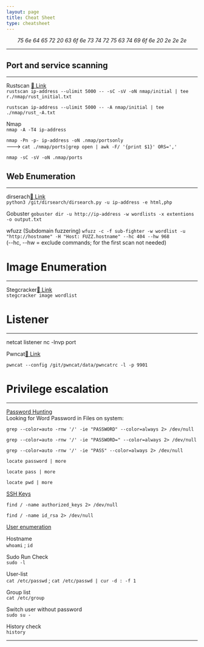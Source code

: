 ```yaml
---
layout: page
title: Cheat Sheet
type: cheatsheet
---   
```


<center><em>75 6e 64 65 72 20 63 6f 6e 73 74 72 75 63 74 69 6f 6e 20 2e 2e 2e</em></center> 


---  
   


## Port and service scanning  
---
  
Rustscan <a href="https://github.com/RustScan/RustScan" target="_blank">&#x1f517; Link</a>  
`rustscan ip-address --ulimit 5000 -- -sC -sV -oN nmap/initial | tee r./nmap/rust_initial.txt`
      
`rustscan ip-address --ulimit 5000 -- -A nmap/initial | tee ./nmap/rust_-A.txt`    

Nmap  
`nmap -A -T4 ip-address `
    
`nmap -Pn -p- ip-address -oN .nmap/portsonly`   
---> `cat ./nmap/ports|grep open | awk -F/ '{print $1}' ORS=','`
    
`nmap -sC -sV -oN .nmap/ports`  



## Web Enumeration
---
  

dirserach<a href="https://github.com/maurosoria/dirsearch" target="_blank">&#x1f517; Link</a>        
`python3 /git/dirsearch/dirsearch.py -u ip-address -e html,php`    
  
Gobuster
`gobuster dir -u http://ip-address -w wordlists -x extentions -o output.txt`  

wfuzz (Subdomain fuzzering)
`wfuzz -c -f sub-fighter -w wordlist -u "http://hostname" -H "Host: FUZZ.hostname" --hc 404 --hw 968`  
(--hc, --hw = exclude commands; for the first scan not needed)
  


# Image Enumeration
--- 


Stegcracker<a href="https://github.com/Paradoxis/StegCracker" target="_blank">&#x1f517; Link</a>    
`stegcracker image wordlist`
  



# Listener
---
  

netcat listener
nc -lnvp port

Pwncat<a href="https://github.com/calebstewart/pwncat" target="_blank">&#x1f517; Link</a>     
  
`pwncat --config /git/pwncat/data/pwncatrc -l -p 9901`    
  
  


# Privilege escalation
---
  

<ins>Password Hunting</ins>  
Looking for Word Password in Files on system:
    
`grep --color=auto -rnw '/' -ie "PASSWORD" --color=always 2> /dev/null`
    
`grep --color=auto -rnw '/' -ie "PASSWORD=" --color=always 2> /dev/null`
    
`grep --color=auto -rnw '/' -ie "PASS" --color=always 2> /dev/null`
    
  
`locate password | more`
  
`locate pass | more`
  
`locate pwd | more`
  
  
<ins>SSH Keys</ins>  

`find / -name authorized_keys 2> /dev/null`  
  
`find / -name id_rsa 2> /dev/null`
  
<ins>User enumeration</ins> 
  
Hostname    
`whoami` ; `id`
  
Sudo Run Check    
`sudo -l`
  
User-list  
`cat /etc/passwd` ; `cat /etc/passwd | cur -d : -f 1`
  
Group list    
`cat /etc/group`

Switch user without password  
`sudo su -`

History check  
`history`





  
---
